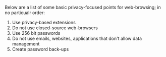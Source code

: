 Below are a list of some basic privacy-focused points for web-browsing; in no particualr order:

1) Use privacy-based extensions
2) Do not use closed-source web-browsers
3) Use 256 bit passwords
4) Do not use emails, websites, applications that don't allow data management
5) Create password back-ups
